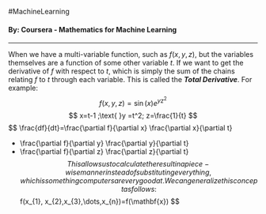 #MachineLearning 
#### By: Coursera - Mathematics for Machine Learning 
---
When we have a multi-variable function, such as $f(x,y,z)$, but the variables themselves are a function of some other variable $t$. If we want to get the derivative of $f$ with respect to $t$, which is simply the sum of the chains relating $f$ to $t$ through each variable. This is called the ***Total Derivative***. For example:
$$
f(x,y,z)=\sin(x)e^{yz^2}
$$
$$
x=t-1 ;\text{ }y =t^2; z=\frac{1}{t}
$$
$$
\frac{df}{dt}=\frac{\partial f}{\partial x} \frac{\partial x}{\partial t}
+ \frac{\partial f}{\partial y} \frac{\partial y}{\partial t}
+ \frac{\partial f}{\partial z} \frac{\partial z}{\partial t}
$$
This allows us to calculate the result in a piece-wise manner instead of substituting everything, which is something computers are very good at. We can generalize this concept as follows:
$$
f(x_{1}, x_{2},x_{3},\dots,x_{n})=f(\mathbf{x})
$$